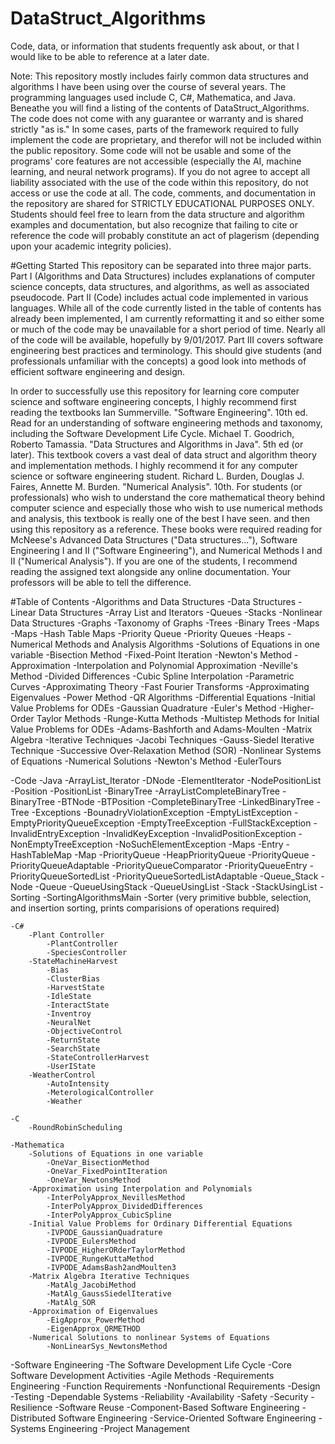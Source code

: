 # DataStruct_Algorithms
Code, data, or information that students frequently ask about, or that I would like to be able to reference at a later date.

Note:
This repository mostly includes fairly common data structures and algorithms I have been using over the course of several years. The programming languages used include C, C#, Mathematica, and Java.
Beneathe you will find a listing of the contents of DataStruct_Algorithms. The code does not come with any guarantee or warranty and is shared strictly "as is." In some cases, parts of the framework required to fully 
implement the code are proprietary, and therefor will not be included within the public repository. Some code will not be usable and some of the programs' core features are not accessible (especially the AI, machine 
learning, and neural network programs). If you do not agree to accept all liability associated with the use of the code within this repository, do not access or use the code at all. The code, comments, and documentation 
in the repository are shared for STRICTLY EDUCATIONAL PURPOSES ONLY. Students should feel free to learn from the data structure and algorithm examples and documentation, but also recognize that failing to cite or reference 
the code will probably constitute an act of plagerism (depending upon your academic integrity policies).

#Getting Started
This repository can be separated into three major parts. Part I (Algorithms and Data Structures) includes explanations of computer science concepts, data structures, and algorithms, as well as associated pseudocode.
Part II (Code) includes actual code implemented in various languages. While all of the code currently listed in the table of contents has already been implemented, I am currently reformatting it and so either some
or much of the code may be unavailable for a short period of time. Nearly all of the code will be available, hopefully by 9/01/2017. Part III covers software engineering best practices and terminology. This should give
students (and professionals unfamiliar with the concepts) a good look into methods of efficient software engineering and design.
 
In order to successfully use this repository for learning core computer science and software engineering concepts, I highly recommend first reading the textbooks
	Ian Summerville. "Software Engineering". 10th ed. Read for an understanding of software engineering methods and taxonomy, including the Software Development Life Cycle.
	Michael T. Goodrich, Roberto Tamassia. "Data Structures and Algorithms in Java". 5th ed (or later). This textbook covers a vast deal of data struct and algorithm theory and implementation methods. I highly recommend it for any computer science or software engineering student.
	Richard L. Burden, Douglas J. Faires, Annette M. Burden. "Numerical Analysis". 10th. For students (or professionals) who wish to understand the core mathematical theory behind computer science and especially those who wish to use numerical methods and analysis, this textbook is really one of the best I have seen.
	and then using this repository as a reference.
These books were required reading for McNeese's Advanced Data Structures ("Data structures..."), Software Engineering I and II ("Software Engineering"), and Numerical Methods I and II ("Numerical Analysis"). If you are one of the students, I recommend reading the assigned text alongside any online documentation. Your professors will be able to tell the difference.

#Table of Contents
-Algorithms and Data Structures
    -Data Structures
		-Linear Data Structures
			-Array List and Iterators
			-Queues
			-Stacks
		-Nonlinear Data Structures
			-Graphs
				-Taxonomy of Graphs
				-Trees
					-Binary Trees
		-Maps
			-Maps
			-Hash Table Maps
		-Priority Queue
			-Priority Queues
			-Heaps
	-Numerical Methods and Analysis Algorithms
		-Solutions of Equations in one variable
			-Bisection Method
			-Fixed-Point Iteration
			-Newton's Method
		-Approximation
			-Interpolation and Polynomial Approximation
				-Neville's Method
				-Divided Differences
				-Cubic Spline Interpolation
				-Parametric Curves
			-Approximating Theory
				-Fast Fourier Transforms
			-Approximating Eigenvalues
				-Power Method
				-QR Algorithms
		-Differential Equations
			-Initial Value Problems for ODEs
				-Gaussian Quadrature
				-Euler's Method
				-Higher-Order Taylor Methods
				-Runge-Kutta Methods
			-Multistep Methods for Initial Value Problems for ODEs
				-Adams-Bashforth and Adams-Moulten
		-Matrix Algebra
			-Iterative Techniques
				-Jacobi Techniques
				-Gauss-Siedel Iterative Technique
				-Successive Over-Relaxation Method (SOR)
		-Nonlinear Systems of Equations
			-Numerical Solutions
				-Newton's Method
	-EulerTours
	
-Code
    -Java
		-ArrayList_Iterator
			-DNode
			-ElementIterator
			-NodePositionList
			-Position
			-PositionList
		-BinaryTree
			-ArrayListCompleteBinaryTree
			-BinaryTree
			-BTNode
			-BTPosition
			-CompleteBinaryTree
			-LinkedBinaryTree
			-Tree
		-Exceptions
			-BounadryViolationException
			-EmptyListException
			-EmptyPriorityQueueException
			-EmptyTreeException
			-FullStackException
			-InvalidEntryException
			-InvalidKeyException
			-InvalidPositionException
			-NonEmptyTreeException
			-NoSuchElementException
		-Maps
			-Entry
			-HashTableMap
			-Map
		-PriorityQueue
			-HeapPriorityQueue
			-PriorityQueue
			-PriorityQueueAdaptable
			-PriorityQueueComparator
			-PriorityQueueEntry
			-PriorityQueueSortedList
			-PriorityQueueSortedListAdaptable
		-Queue_Stack
			-Node
			-Queue
			-QueueUsingStack
			-QueueUsingList
			-Stack
			-StackUsingList
		-Sorting
			-SortingAlgorithmsMain
			-Sorter (very primitive bubble, selection, and insertion sorting, prints comparisions of operations required)
	
	-C#
		-Plant Controller
			-PlantController
			-SpeciesController
		-StateMachineHarvest
			-Bias
			-ClusterBias
			-HarvestState
			-IdleState
			-InteractState
			-Inventroy
			-NeuralNet
			-ObjectiveControl
			-ReturnState
			-SearchState
			-StateControllerHarvest
			-UserIState
		-WeatherControl
			-AutoIntensity
			-MeterologicalController
			-Weather
	
	-C
		-RoundRobinScheduling
	
	-Mathematica
		-Solutions of Equations in one variable
			-OneVar_BisectionMethod
			-OneVar_FixedPointIteration
			-OneVar_NewtonsMethod
		-Approximation using Interpolation and Polynomials
			-InterPolyApprox_NevillesMethod
			-InterPolyApprox_DividedDifferences
			-InterPolyApprox_CubicSpline
		-Initial Value Problems for Ordinary Differential Equations
			-IVPODE_GaussianQuadrature
			-IVPODE_EulersMethod
			-IVPODE_HigherORderTaylorMethod
			-IVPODE_RungeKuttaMethod
			-IVPODE_AdamsBash2andMoulten3
		-Matrix Algebra Iterative Techniques
			-MatAlg_JacobiMethod
			-MatAlg_GaussSiedelIterative
			-MatAlg_SOR
		-Approximation of Eigenvalues
			-EigApprox_PowerMethod
			-EigenApprox_QRMETHOD
		-Numerical Solutions to nonlinear Systems of Equations
			-NonLinearSys_NewtonsMethod

-Software Engineering
	-The Software Development Life Cycle
	-Core Software Development Activities
	-Agile Methods
	-Requirements Engineering
		-Function Requirements
		-Nonfunctional Requirements
	-Design
	-Testing
	-Dependable Systems
		-Reliability
		-Availability
		-Safety
		-Security
		-Resilience
	-Software Reuse
	-Component-Based Software Engineering
	-Distributed Software Engineering
	-Service-Oriented Software Engineering
	-Systems Engineering
	-Project Management